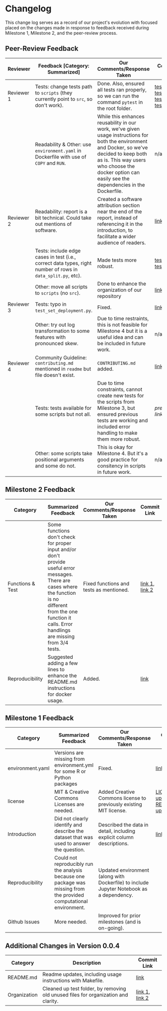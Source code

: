 # Changelog

This change log serves as a record of our project's evolution with focused placed on the changes made in response to feedback received during Milestone 1, Milestone 2, and the peer-review process.

## **Peer-Review Feedback**

| Reviewer      | Feedback [Category: Summarized]                                                                      | Our Comments/Response Taken                                                                                                                                                                         | Commit Link |
|---------------|------------------------------------------------------------------------------------------------------|-----------------------------------------------------------------------------------------------------------------------------------------------------------------------------------------------------|-------------|
| Reviewer 1    | Tests: change tests path to `scripts` (they currently point to `src`, so don't work).               | Done. Also, ensured all tests ran properly, so we can run the command `pytest` in the root folder.                                                                                                |       [test 1](https://github.com/UBC-MDS/Red-Wine-Quality-Prediction/pull/60/commits/30b44daf2dd72c0973bcc6bc6d12dfe573b7f17a), [test 2](https://github.com/UBC-MDS/Red-Wine-Quality-Prediction/commit/1be373ad016ed98dc8deb342279f4662c81c78c3), [test 3](https://github.com/UBC-MDS/Red-Wine-Quality-Prediction/commit/8bb5cefbdc591df6018a7f961bf032af2583d63a), [test 4](https://github.com/UBC-MDS/Red-Wine-Quality-Prediction/commit/a1d0b68b80cd8da6679a54de53a8dca6104b0192)    |
|              | Readability & Other: use `environment.yaml` in Dockerfile with use of `COPY` and `RUN`.              | While this enhances reusability in our work, we've given usage instructions for both the environment and Docker, so we've decided to keep both as is. This way users who choose the docker option can easily see the dependencies in the Dockerfile. |       n/a      |
| Reviewer 2    | Readability: report is a bit technical. Could take out mentions of software.                       | Created a software attribution section near the end of the report, instead of referencing it in the introduction, to facilitate a wider audience of readers.                                     |    [link](https://github.com/UBC-MDS/Red-Wine-Quality-Prediction/commit/eb805c89c1614eff00e74a8926e9fcf91b474a95)         |
|               | Tests: include edge cases in test (i.e., correct data types, right number of rows in `data_split.py`, etc). | Made tests more robust.                                                                                                                                                                                                     |       [test 1](https://github.com/UBC-MDS/Red-Wine-Quality-Prediction/commit/1be373ad016ed98dc8deb342279f4662c81c78c3),   [test 2](https://github.com/UBC-MDS/Red-Wine-Quality-Prediction/commit/39e7c86d2246579b9caa229c079fc7e527d3c155) |
|               | Other: move all scripts to `scripts` (no `src`).                                                   | Done to enhance the organization of our repository                                                                                                                                                      |        [link](https://github.com/UBC-MDS/Red-Wine-Quality-Prediction/commit/388d6e6db799e4903fa7ba7cff188840ba9ffc06)   |  
| Reviewer 3    | Tests: typo in `test_set_deployment.py`.                                                            | Fixed.                                                                                                                                                                                              |        [link](https://github.com/UBC-MDS/Red-Wine-Quality-Prediction/commit/1fa87ff247008832ac57442a24debd567c0ec56b )     |
|               | Other: try out log transformation to some features with pronounced skew.                            | Due to time restraints, this is not feasible for Milestone 4 but it is a useful idea and can be included in future work.                                                                            |   n/a          |
| Reviewer 4    | Community Guideline: `contributing.md` mentioned in `readme` but file doesn't exist.               | `CONTRIBUTING.md` added.                                                                                                                                                                           |      [link](https://github.com/UBC-MDS/Red-Wine-Quality-Prediction/commit/b5e63f0bffb1ce0b101acd98124047f145bc3be9)       |
|               | Tests: tests available for some scripts but not all.                                                | Due to time constraints, cannot create new tests for the scripts from Milestone 3, but ensured previous tests are working and included error handling to make them more robust.                   |     *previously linked*        |
|               | Other: some scripts take positional arguments and some do not.                                      | This is okay for Milestone 4. But it's a good practice for consitency in scripts in future work.                                                                                                                                    |     n/a        |

## **Milestone 2 Feedback** 

| Category          | Summarized Feedback                                                                               | Our Comments/Response Taken                                                                                                           | Commit Link |
|-------------------|---------------------------------------------------------------------------------------------------|---------------------------------------------------------------------------------------------------------------------------------------|-------------|
| Functions & Test   | Some functions don't check for proper input and/or don't provide useful error messages. There are cases where the function is no different from the one function it calls. Error handlings are missing from 3/4 tests. | Fixed functions and tests as mentioned.                      |     [link 1](https://github.com/UBC-MDS/Red-Wine-Quality-Prediction/commit/6fb7f3a26cb91d6734755f8173577eac1168d5ef), [link 2](https://github.com/UBC-MDS/Red-Wine-Quality-Prediction/commit/deb064aa97e66e10e71da3047b2ba0eb3952a2bd)        |
| Reproducibility    | Suggested adding a few lines to enhance the README.md instructions for docker usage.                                           | Added.                                                      |     [link](https://github.com/UBC-MDS/Red-Wine-Quality-Prediction/commit/934f5dac55a5b5456fcc07270685bf200b1f8995)        |


## **Milestone 1 Feedback** 

| Category          | Summarized Feedback                                                                               | Our Comments/Response Taken                                                                                                           | Commit Link |
|-------------------|---------------------------------------------------------------------------------------------------|---------------------------------------------------------------------------------------------------------------------------------------|-------------|
| environment.yaml  | Versions are missing from environment.yml for some R or Python packages                            | Fixed.                                                                                                                                |    [link 1](https://github.com/UBC-MDS/Red-Wine-Quality-Prediction/commit/da224ce2c41d392e0cb6131893a08c1f4f60c612), [link 2](https://github.com/UBC-MDS/Red-Wine-Quality-Prediction/commit/beb80792d6d8d1b84b3834672b2c71b45daef23c)        |
| license           | MIT & Creative Commons Licenses are needed.                                                        | Added Creative Commons license to previously existing MIT license.                                                                  |    [LICENSE.md update](https://github.com/UBC-MDS/Red-Wine-Quality-Prediction/commit/faa50898cb37b31fcb274a0bf126906f47fd2286), [README.md update](https://github.com/UBC-MDS/Red-Wine-Quality-Prediction/commit/16ee2b9225d2b9a623515217527c728c70fcba0c)         |
| Introduction      | Did not clearly identify and describe the dataset that was used to answer the question.             | Described the data in detail, including explicit column descriptions.                                                               |     [link](https://github.com/UBC-MDS/Red-Wine-Quality-Prediction/commit/e0c89e1b646c1bf17505e91e164478b25e8e8a55)        |
| Reproducibility   | Could not reproducibly run the analysis because one package was missing from the provided computational environment. | Updated environment (along with Dockerfile) to include Jupyter Notebook as a dependency.                                        |             |
| Github Issues     | More needed.                                                                                      | Improved for prior milestones (and is on-going).                                                                                    |             |


## **Additional Changes in Version 0.0.4**

| Category       | Description                                              | Commit Link |
|----------------|----------------------------------------------------------|-------------|
| README.md      | Readme updates, including usage instructions with Makefile. |     [link](https://github.com/UBC-MDS/Red-Wine-Quality-Prediction/commit/934f5dac55a5b5456fcc07270685bf200b1f8995)        |
| Organization   | Cleaned up test folder, by removing old unused files for organization and clarity. |     [link 1](https://github.com/UBC-MDS/Red-Wine-Quality-Prediction/commit/3482d28ae770f6586f38190f650b13f9aaec3479), [link 2](https://github.com/UBC-MDS/Red-Wine-Quality-Prediction/commit/a0997a3501e2ffeac65b0e06aa89c88ec4cbfd44)        |

